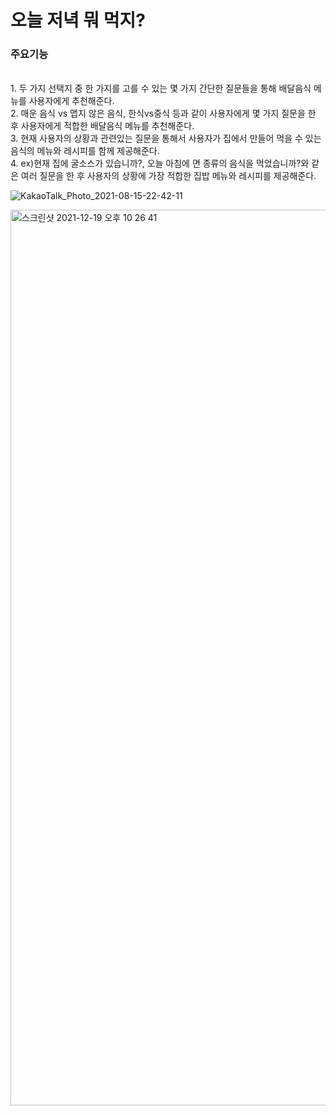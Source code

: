 <H1>오늘 저녁 뭐 먹지?</H1>

<H3>주요기능</H3>
<br>1. 두 가지 선택지 중 한 가지를 고를 수 있는 몇 가지 간단한 질문들을 통해 배달음식 메뉴를 사용자에게 추천해준다.
<br>2. 매운 음식 vs 맵지 않은 음식, 한식vs중식 등과 같이 사용자에게 몇 가지 질문을 한 후 사용자에게 적합한 배달음식 메뉴를 추천해준다.
<br>3. 현재 사용자의 상황과 관련있는 질문을 통해서 사용자가 집에서 만들어 먹을 수 있는 음식의 메뉴와 레시피를 함께 제공해준다.
<br>4. ex)현재 집에 굴소스가 있습니까?, 오늘 아침에 면 종류의 음식을 먹었습니까?와 같은 여러 질문을 한 후 사용자의 상황에 가장 적합한 집밥 메뉴와 레시피를 제공해준다.

![KakaoTalk_Photo_2021-08-15-22-42-11](https://user-images.githubusercontent.com/84308554/129480580-ddb330e1-d5ec-4ec7-b629-17d9fb09cc6e.png)


<img width="1433" alt="스크린샷 2021-12-19 오후 10 26 41" src="https://user-images.githubusercontent.com/84308554/146676521-d7333f9b-6a50-4cdb-b508-1a3adb2dd3d2.png">

